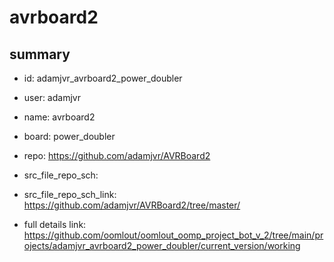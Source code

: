 # avrboard2
 
## summary 
* id: adamjvr_avrboard2_power_doubler
* user: adamjvr
* name: avrboard2
* board: power_doubler
* repo: https://github.com/adamjvr/AVRBoard2



* src_file_repo_sch: 
* src_file_repo_sch_link: https://github.com/adamjvr/AVRBoard2/tree/master/
* full details link: https://github.com/oomlout/oomlout_oomp_project_bot_v_2/tree/main/projects/adamjvr_avrboard2_power_doubler/current_version/working  






